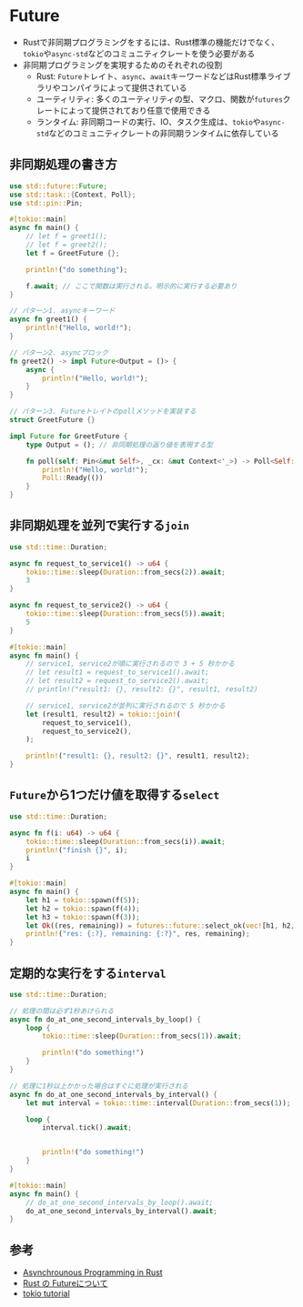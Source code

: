 # Future

- Rustで非同期プログラミングをするには、Rust標準の機能だけでなく、`tokio`や`async-std`などのコミュニティクレートを使う必要がある
- 非同期プログラミングを実現するためのそれぞれの役割
  - Rust: `Future`トレイト、`async`、`await`キーワードなどはRust標準ライブラリやコンパイラによって提供されている
  - ユーティリティ: 多くのユーティリティの型、マクロ、関数が`futures`クレートによって提供されており任意で使用できる
  - ランタイム: 非同期コードの実行、IO、タスク生成は、`tokio`や`async-std`などのコミュニティクレートの非同期ランタイムに依存している

## 非同期処理の書き方

```rust
use std::future::Future;
use std::task::{Context, Poll};
use std::pin::Pin;

#[tokio::main]
async fn main() {
    // let f = greet1();
    // let f = greet2();
    let f = GreetFuture {};

    println!("do something");

    f.await; // ここで関数は実行される。明示的に実行する必要あり
}

// パターン1. asyncキーワード
async fn greet1() {
    println!("Hello, world!");
}

// パターン2. asyncブロック
fn greet2() -> impl Future<Output = ()> {
    async {
        println!("Hello, world!");
    }
}

// パターン3. Futureトレイトのpollメソッドを実装する
struct GreetFuture {}

impl Future for GreetFuture {
    type Output = (); // 非同期処理の返り値を表現する型

    fn poll(self: Pin<&mut Self>, _cx: &mut Context<'_>) -> Poll<Self::Output> {
        println!("Hello, world!");
        Poll::Ready(())
    }
}
```

## 非同期処理を並列で実行する`join`

```rs
use std::time::Duration;

async fn request_to_service1() -> u64 {
    tokio::time::sleep(Duration::from_secs(2)).await;
    3
}

async fn request_to_service2() -> u64 {
    tokio::time::sleep(Duration::from_secs(5)).await;
    5
}

#[tokio::main]
async fn main() {
    // service1, service2が順に実行されるので 3 + 5 秒かかる
    // let result1 = request_to_service1().await;
    // let result2 = request_to_service2().await;
    // println!("result1: {}, result2: {}", result1, result2)

    // service1, service2が並列に実行されるので 5 秒かかる
    let (result1, result2) = tokio::join!(
        request_to_service1(),
        request_to_service2(),
    );

    println!("result1: {}, result2: {}", result1, result2);
}
```

## `Future`から1つだけ値を取得する`select`

```rs
use std::time::Duration;

async fn f(i: u64) -> u64 {
    tokio::time::sleep(Duration::from_secs(i)).await;
    println!("finish {}", i);
    i
}

#[tokio::main]
async fn main() {
    let h1 = tokio::spawn(f(5));
    let h2 = tokio::spawn(f(4));
    let h3 = tokio::spawn(f(3));
    let Ok((res, remaining)) = futures::future::select_ok(vec![h1, h2, h3]).await else { todo!() };
    println!("res: {:?}, remaining: {:?}", res, remaining);
}
```

## 定期的な実行をする`interval`

```rs
use std::time::Duration;

// 処理の間は必ず1秒あけられる
async fn do_at_one_second_intervals_by_loop() {
    loop {
        tokio::time::sleep(Duration::from_secs(1)).await;

        println!("do something!")
    }
}

// 処理に1秒以上かかった場合はすぐに処理が実行される
async fn do_at_one_second_intervals_by_interval() {
    let mut interval = tokio::time::interval(Duration::from_secs(1));

    loop {
        interval.tick().await;


        println!("do something!")
    }
}

#[tokio::main]
async fn main() {
    // do_at_one_second_intervals_by_loop().await;
    do_at_one_second_intervals_by_interval().await;
}
```

## 参考

- [Asynchrounous Programming in Rust](https://rust-lang.github.io/async-book/)
- [Rust の Futureについて](https://blog.tiqwab.com/2022/03/26/rust-future.html)
- [tokio tutorial](https://tokio.rs/tokio/tutorial)
